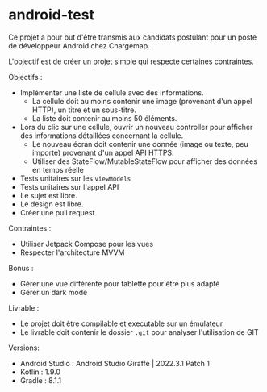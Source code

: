 # android-test

Ce projet a pour but d'être transmis aux candidats postulant pour un poste de développeur Android chez Chargemap.

L'objectif est de créer un projet simple qui respecte certaines contraintes.

Objectifs :
- Implémenter une liste de cellule avec des informations.
	- La cellule doit au moins contenir une image (provenant d'un appel HTTP), un titre et un sous-titre.
	- La liste doit contenir au moins 50 éléments.
- Lors du clic sur une cellule, ouvrir un nouveau controller pour afficher des informations détaillées concernant la cellule.
	- Le nouveau écran doit contenir une donnée (image ou texte, peu importe) provenant d'un appel API HTTPS.
	- Utiliser des StateFlow/MutableStateFlow pour afficher des données en temps réelle
- Tests unitaires sur les `viewModels`
- Tests unitaires sur l'appel API
- Le sujet est libre.
- Le design est libre.
- Créer une pull request

Contraintes :
- Utiliser Jetpack Compose pour les vues
- Respecter l'architecture MVVM

Bonus :
- Gérer une vue différente pour tablette pour être plus adapté
- Gérer un dark mode

Livrable :
- Le projet doit être compilable et executable sur un émulateur
- Le livrable doit contenir le dossier `.git` pour analyser l'utilisation de GIT

Versions:
- Android Studio : Android Studio Giraffe | 2022.3.1 Patch 1
- Kotlin : 1.9.0
- Gradle : 8.1.1

